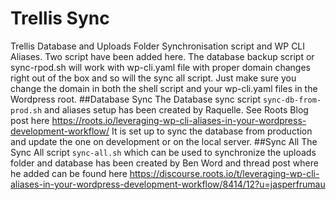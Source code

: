 # Trellis Sync
Trellis Database and Uploads Folder Synchronisation script and WP CLI Aliases. Two script have been added here. The database backup script or sync-rpod.sh will work with wp-cli.yaml file with proper domain changes right out of the box and so will the sync all script. Just make sure you change the domain in both the shell script and your wp-cli.yaml files in the Wordpress root.
##Database Sync
The Database sync script `sync-db-from-prod.sh` and aliases setup has been created by Raquelle. See Roots Blog post here https://roots.io/leveraging-wp-cli-aliases-in-your-wordpress-development-workflow/ It is set up to sync the database from production and update the one on development or on the local server.
##Sync All
The Sync All script `sync-all.sh` which can be used to synchronize the uploads folder and database has been created by Ben Word and thread post where he added can be found here https://discourse.roots.io/t/leveraging-wp-cli-aliases-in-your-wordpress-development-workflow/8414/12?u=jasperfrumau

